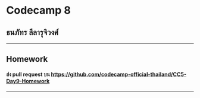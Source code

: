 # Codecamp 8
## **ธนภัทร ลีลารุจิวงศ์**
_______
## Homework 
#### ส่ง pull request บน https://github.com/codecamp-official-thailand/CC5-Day9-Homework
______
